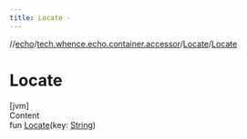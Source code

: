 ```yaml
---
title: Locate -
---
```

//[echo](../../index.md)/[tech.whence.echo.container.accessor](../index.md)/[Locate](index.md)/[Locate](-locate.md)



# Locate  
[jvm]  
Content  
fun [Locate](-locate.md)(key: [String](https://kotlinlang.org/api/latest/jvm/stdlib/kotlin/-string/index.html))  



